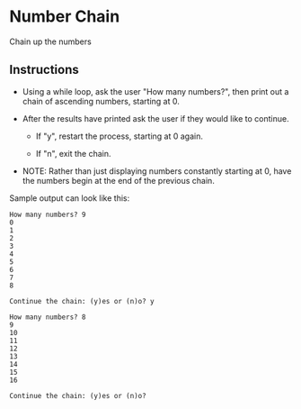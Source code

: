 # Number Chain

Chain up the numbers

## Instructions

* Using a while loop, ask the user "How many numbers?", then print out a chain of ascending numbers, starting at 0.

* After the results have printed ask the user if they would like to continue.

  * If "y", restart the process, starting at 0 again.

  * If "n", exit the chain.

* NOTE: Rather than just displaying numbers constantly starting at 0, have the numbers begin at the end of the previous chain.

Sample output can look like this:

```
How many numbers? 9
0
1
2
3
4
5
6
7
8

Continue the chain: (y)es or (n)o? y

How many numbers? 8
9
10
11
12
13
14
15
16

Continue the chain: (y)es or (n)o? 
```